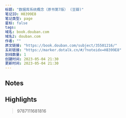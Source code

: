 ```yaml
---
标题: "数据库系统概念（原书第7版） (豆瓣)"
笔记ID: H8399E8
笔记类型: page
星标: false
tags: 
域名: book.douban.com
域名2: douban.com
作者: ""
原文链接: "https://book.douban.com/subject/35501216/"
五彩链接: "https://marker.dotalk.cn/#/?noteidx=H8399E8"
划线数量: 1
创建时间: 2023-05-04 21:30
更新时间: 2023-05-04 21:30
---
```


## Notes


## Highlights
> 9787111681816

